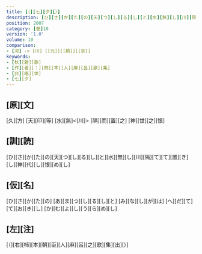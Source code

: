 ```yaml
---
title: [（][七][夕][）]
description: [ひ][さ][か][た][の][天][つ][し][る][し][と][水][無][し][川][隔][て][て][置][き][し][神][代][し][恨][め][し]
position: 2007
category: [巻]10
version: '1.0'
volume: 10
comparison:
- [河] -> [川] [[元]][[類]][[京]]
keywords:
- [秋][雑][歌]
- [作][者][：][柿][本][人][麻][呂][歌][集]
- [非][略][体]
- [七][夕]
---
```


## [原][文]

[久][方] [天][印][等] [水][無]<[川]> [隔][而][置][之] [神][世][之][恨]

## [訓][読]

[ひ][さ][か][た][の][天][つ][し][る][し][と][水][無][し][川][隔][て][て][置][き][し][神][代][し][恨][め][し]

## [仮][名]

[ひ][さ][か][た][の] [あ][ま][つ][し][る][し][と] [み][な][し][が][は] [へ][だ][て][て][お][き][し] [か][む][よ][し][う][ら][め][し]

## [左][注]

[（][右][柿][本][朝][臣][人][麻][呂][之][歌][集][出][）]

